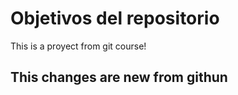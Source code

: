 # Objetivos del repositorio

This is a proyect from git course! 

## This changes are new from githun
